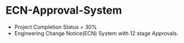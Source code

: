 # ECN-Approval-System
 - Project Completion Status = 30%
 - Engineering Change Notice(ECN) System with 12 stage Approvals.
